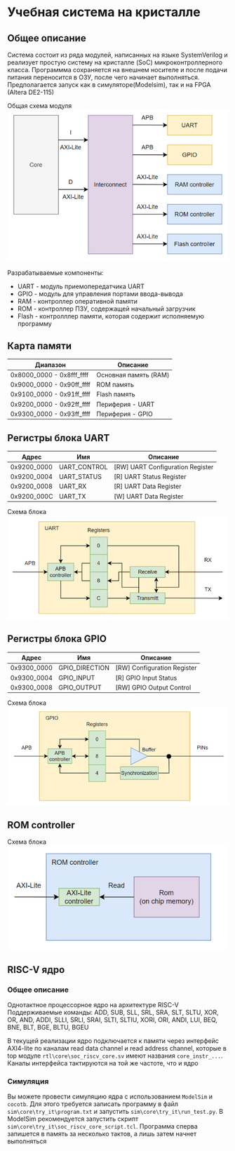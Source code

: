 # Учебная система на кристалле

## Общее описание
Система состоит из ряда модулей, написанных на языке SystemVerilog и реализует простую систему на кристалле (SoC) микроконтроллерного класса. Программма сохраняется на внешнем носителе и после подачи питания переносится в ОЗУ, после чего начинает выполняться. Предполагается запуск как в симуляторе(Modelsim), так и на FPGA (Altera DE2-115)

Общая схема модуля
![](./img/SoC_scheme.png)

Разрабатываемые компоненты:
* UART - модуль приемопередатчика UART
* GPIO - модуль для управления портами ввода-вывода
* RAM - контроллер оперативной памяти
* ROM - контроллер ПЗУ, содержащей начальный загрузчик
* Flash - контролллер памяти, которая содержит исполняемую программу


## Карта памяти

| Диапазон                  | Описание                                            |
| ------------------------- | --------------------------------------------------- |
| 0x8000_0000 - 0x8fff_ffff | Основная память (RAM)                               |
| 0x9000_0000 - 0x90ff_ffff | ROM память                                          |
| 0x9100_0000 - 0x91ff_ffff | Flash память                                        |
| 0x9200_0000 - 0x92ff_ffff | Периферия - UART                                    |
| 0x9300_0000 - 0x93ff_ffff | Периферия - GPIO                                    |

## Регистры блока UART

| Адрес         | Имя           | Описание                          |
| ------        | ----          | -------------                     |
| 0x9200_0000   | UART_CONTROL  | [RW] UART Configuration Register  |
| 0x9200_0004   | UART_STATUS   | [R] UART Status Register          |
| 0x9200_0008   | UART_RX       | [R] UART Data Register            |
| 0x9200_000C   | UART_TX       | [W] UART Data Register            |

Схема блока
![](./img/UART_scheme.png)



## Регистры блока GPIO

| Адрес         | Имя               | Описание                      |
| ------        | ----              | -------------                 |
| 0x9300_0000   | GPIO_DIRECTION    | [RW] Configuration Register   |
| 0x9300_0004   | GPIO_INPUT        | [R] GPIO Input Status         |
| 0x9300_0008   | GPIO_OUTPUT       | [RW] GPIO Output Control      |

Схема блока
![](./img/GPIO_scheme.png)

## ROM controller
Схема блока
![](./img/ROM_scheme.png)

## RISC-V ядро
### Общее описание
Однотактное процессорное ядро на архитектуре RISC-V 
Поддерживаемые команды: ADD, SUB, SLL, SRL, SRA, SLT, SLTU, XOR, OR, AND, ADDI, SLLI, SRLI, SRAI, SLTI, SLTIU, XORI, ORI, ANDI, LUI, BEQ, BNE, BLT, BGE, BLTU, BGEU 

В текущей реализации ядро подключается к памяти через интерфейс AXI4-lite по каналам read data channel и read address channel, которые в top модуле `rtl\core\soc_riscv_core.sv` имеют названия `core_instr_...`. Каналы интерфейса тактируются на той же частоте, что и ядро

### Симуляция
Вы можете провести симуляцию ядра с использованием `ModelSim` и `cocotb`. Для этого требуется записать программу в файл `sim\core\try_it\program.txt` и запустить `sim\core\try_it\run_test.py`. 
В ModelSim рекомендуется запустить скрипт `sim\core\try_it\soc_riscv_core_script.tcl`.
Программа сперва запишется в память за несколько тактов, а лишь затем начнет выполняться